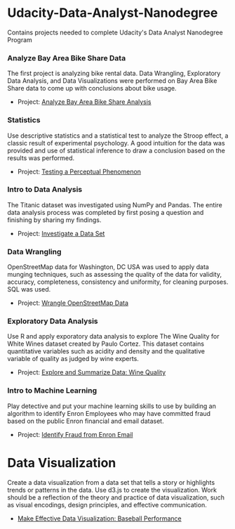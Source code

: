 
# Udacity-Data-Analyst-Nanodegree
Contains projects needed to complete Udacity's Data Analyst Nanodegree Program

### Analyze Bay Area Bike Share Data  
The first project is analyzing bike rental data.  Data Wrangling, Exploratory Data Analysis, and Data Visualizations were performed on Bay Area Bike Share data to come up with conclusions about bike usage.  
 - Project: [Analyze Bay Area Bike Share Analysis](https://github.com/jeff-daniels/Udacity-Data-Analyst-Nanodegree/blob/master/1-Bay-Area-Bike-Share-Analysis/Bay_Area_Bike_Share_Analysis.pdf)

### Statistics  
Use descriptive statistics and a statistical test to analyze the Stroop effect, a classic result of experimental psychology. A good intuition for the data was provided and use of statistical inference to draw a conclusion based on the results was performed.  
 - Project: [Testing a Perceptual Phenomenon](https://github.com/jeff-daniels/Udacity-Data-Analyst-Nanodegree/blob/master/2-Statistics/Statistics%20Project.ipynb)

### Intro to Data Analysis  
The Titanic dataset was investigated using NumPy and Pandas.  The entire data analysis process was completed by first posing a question and finishing by sharing my findings.  
 - Project: [Investigate a Data Set](https://github.com/jeff-daniels/Udacity-Data-Analyst-Nanodegree/blob/master/3-Intro-to-Data-Analysis/Investigate%20a%20Data%20Set.ipynb)

### Data Wrangling
OpenStreetMap data for Washington, DC USA was used to apply data munging techniques, such as assessing the quality of the data for validity, accuracy, completeness, consistency and uniformity, for cleaning purposes.  SQL was used.  
 - Project: [Wrangle OpenStreetMap Data](https://github.com/jeff-daniels/Udacity-Data-Analyst-Nanodegree/blob/master/4-Data-Wrangling/report.pdf)

### Exploratory Data Analysis  
Use R and apply exporatory data analysis to explore The Wine Quality for White Wines dataset created by Paulo Cortez.  This dataset contains quantitative variables such as acidity and density and the qualitative variable of quality as judged by wine experts.  
 - Project: [Explore and Summarize Data: Wine Quality](https://github.com/jeff-daniels/Udacity-Data-Analyst-Nanodegree/blob/master/5-Exploratory-Data-Analysis/Wine%20Quality%20Exploratory%20Data%20Analysis.pdf)

### Intro to Machine Learning  
Play detective and put your machine learning skills to use by building an algorithm to identify Enron Employees who may have committed fraud based on the public Enron financial and email dataset.  
 - Project: [Identify Fraud from Enron Email](https://github.com/jeff-daniels/Udacity-Data-Analyst-Nanodegree/blob/master/6-Intro-to-Machine-Learning/report.pdf)  

# Data Visualization
Create a data visualization from a data set that tells a story or highlights trends or patterns in the data. Use d3.js to create the visualization. Work should be a reflection of the theory and practice of data visualization, such as visual encodings, design principles, and effective communication.  

 - [Make Effective Data Visualization: Baseball Performance](https://github.com/jeff-daniels/Udacity-Data-Analyst-Nanodegree/blob/master/7-Data-Visualization/index.html)  
